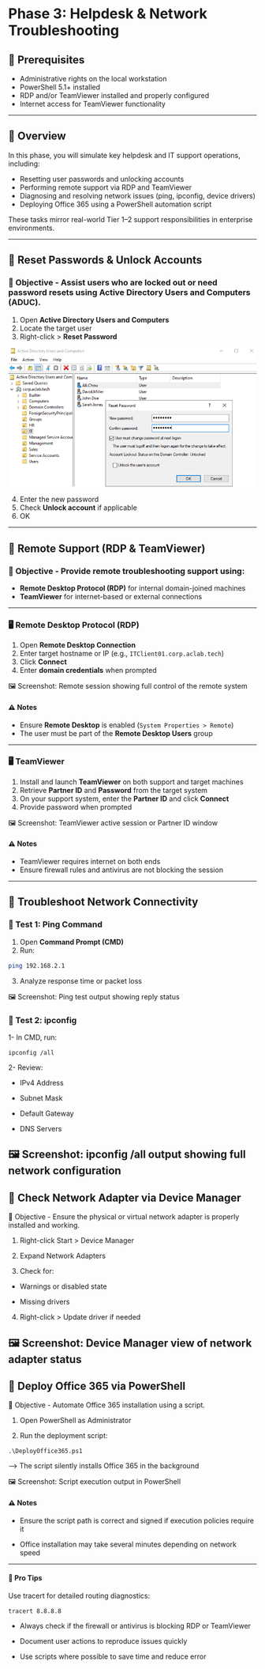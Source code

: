 # **Phase 3: Helpdesk & Network Troubleshooting**

## 🧰 Prerequisites

- Administrative rights on the local workstation  
- PowerShell 5.1+ installed  
- RDP and/or TeamViewer installed and properly configured  
- Internet access for TeamViewer functionality  

---

## 📌 **Overview**

In this phase, you will simulate key helpdesk and IT support operations, including:

- Resetting user passwords and unlocking accounts  
- Performing remote support via RDP and TeamViewer  
- Diagnosing and resolving network issues (ping, ipconfig, device drivers)  
- Deploying Office 365 using a PowerShell automation script  

These tasks mirror real-world Tier 1–2 support responsibilities in enterprise environments.

---

## 🔴 Reset Passwords & Unlock Accounts

 ### 🎯 Objective - Assist users who are locked out or need password resets using Active Directory Users and Computers (ADUC).

 1. Open **Active Directory Users and Computers**  
 2. Locate the target user  
 3. Right-click > **Reset Password**

![Reset-passwd](https://github.com/AliChoukatli/CyberShield-Enterprise/blob/main/Screenshots/Phase%202/reset-password.png)

 4. Enter the new password  
 5. Check **Unlock account** if applicable
 6. OK
---

## 🔴 Remote Support (RDP & TeamViewer)

### 🎯 Objective - Provide remote troubleshooting support using:

- **Remote Desktop Protocol (RDP)** for internal domain-joined machines  
- **TeamViewer** for internet-based or external connections  
---

 ### 🖥️ Remote Desktop Protocol (RDP)

1. Open **Remote Desktop Connection**  
2. Enter target hostname or IP (e.g., `ITClient01.corp.aclab.tech`)  
3. Click **Connect**  
4. Enter **domain credentials** when prompted  

🖼️ Screenshot: Remote session showing full control of the remote system

  #### ⚠️  Notes

- Ensure **Remote Desktop** is enabled (`System Properties > Remote`)  
- The user must be part of the **Remote Desktop Users** group  

---

 ### 🖥️ TeamViewer

1. Install and launch **TeamViewer** on both support and target machines  
2. Retrieve **Partner ID** and **Password** from the target system  
3. On your support system, enter the **Partner ID** and click **Connect**  
4. Provide password when prompted  

🖼️ Screenshot: TeamViewer active session or Partner ID window

  #### ⚠️  Notes

- TeamViewer requires internet on both ends  
- Ensure firewall rules and antivirus are not blocking the session  

---

## 🔴 Troubleshoot Network Connectivity

 ### 🧪 Test 1: Ping Command

1. Open **Command Prompt (CMD)**  
2. Run:

```bash
ping 192.168.2.1
```
3. Analyze response time or packet loss

🖼️ Screenshot: Ping test output showing reply status

### 🧪 Test 2: ipconfig

1- In CMD, run:
```
ipconfig /all
```
2- Review:

- IPv4 Address

- Subnet Mask

- Default Gateway

- DNS Servers

🖼️ Screenshot: ipconfig /all output showing full network configuration
---

## 🔴 Check Network Adapter via Device Manager
🎯 Objective - Ensure the physical or virtual network adapter is properly installed and working.

 1. Right-click Start > Device Manager

 2. Expand Network Adapters

 3. Check for:

  - Warnings or disabled state

 - Missing drivers

 4. Right-click > Update driver if needed

🖼️ Screenshot: Device Manager view of network adapter status
---

## 🔴 Deploy Office 365 via PowerShell
🎯 Objective - Automate Office 365 installation using a script.

 1. Open PowerShell as Administrator

 2. Run the deployment script:
```
.\DeployOffice365.ps1
```
--> The script silently installs Office 365 in the background

🖼️ Screenshot: Script execution output in PowerShell

#### ⚠️ Notes
- Ensure the script path is correct and signed if execution policies require it

- Office installation may take several minutes depending on network speed
---

#### 🧠 Pro Tips
Use tracert for detailed routing diagnostics:
```
tracert 8.8.8.8
```
- Always check if the firewall or antivirus is blocking RDP or TeamViewer

- Document user actions to reproduce issues quickly

- Use scripts where possible to save time and reduce error
